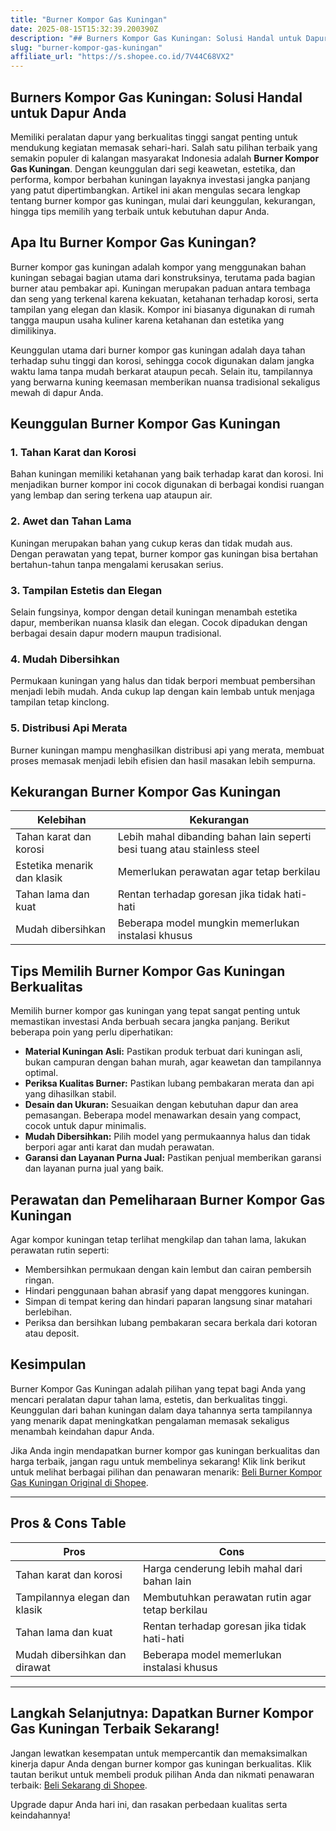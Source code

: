 ```yaml
---
title: "Burner Kompor Gas Kuningan"
date: 2025-08-15T15:32:39.200390Z
description: "## Burners Kompor Gas Kuningan: Solusi Handal untuk Dapur Anda..."
slug: "burner-kompor-gas-kuningan"
affiliate_url: "https://s.shopee.co.id/7V44C68VX2"
---
```

## Burners Kompor Gas Kuningan: Solusi Handal untuk Dapur Anda

Memiliki peralatan dapur yang berkualitas tinggi sangat penting untuk mendukung kegiatan memasak sehari-hari. Salah satu pilihan terbaik yang semakin populer di kalangan masyarakat Indonesia adalah **Burner Kompor Gas Kuningan**. Dengan keunggulan dari segi keawetan, estetika, dan performa, kompor berbahan kuningan layaknya investasi jangka panjang yang patut dipertimbangkan. Artikel ini akan mengulas secara lengkap tentang burner kompor gas kuningan, mulai dari keunggulan, kekurangan, hingga tips memilih yang terbaik untuk kebutuhan dapur Anda.

## Apa Itu Burner Kompor Gas Kuningan?

Burner kompor gas kuningan adalah kompor yang menggunakan bahan kuningan sebagai bagian utama dari konstruksinya, terutama pada bagian burner atau pembakar api. Kuningan merupakan paduan antara tembaga dan seng yang terkenal karena kekuatan, ketahanan terhadap korosi, serta tampilan yang elegan dan klasik. Kompor ini biasanya digunakan di rumah tangga maupun usaha kuliner karena ketahanan dan estetika yang dimilikinya.

Keunggulan utama dari burner kompor gas kuningan adalah daya tahan terhadap suhu tinggi dan korosi, sehingga cocok digunakan dalam jangka waktu lama tanpa mudah berkarat ataupun pecah. Selain itu, tampilannya yang berwarna kuning keemasan memberikan nuansa tradisional sekaligus mewah di dapur Anda.

## Keunggulan Burner Kompor Gas Kuningan

### 1. Tahan Karat dan Korosi
Bahan kuningan memiliki ketahanan yang baik terhadap karat dan korosi. Ini menjadikan burner kompor ini cocok digunakan di berbagai kondisi ruangan yang lembap dan sering terkena uap ataupun air.

### 2. Awet dan Tahan Lama
Kuningan merupakan bahan yang cukup keras dan tidak mudah aus. Dengan perawatan yang tepat, burner kompor gas kuningan bisa bertahan bertahun-tahun tanpa mengalami kerusakan serius.

### 3. Tampilan Estetis dan Elegan
Selain fungsinya, kompor dengan detail kuningan menambah estetika dapur, memberikan nuansa klasik dan elegan. Cocok dipadukan dengan berbagai desain dapur modern maupun tradisional.

### 4. Mudah Dibersihkan
Permukaan kuningan yang halus dan tidak berpori membuat pembersihan menjadi lebih mudah. Anda cukup lap dengan kain lembab untuk menjaga tampilan tetap kinclong.

### 5. Distribusi Api Merata
Burner kuningan mampu menghasilkan distribusi api yang merata, membuat proses memasak menjadi lebih efisien dan hasil masakan lebih sempurna.

## Kekurangan Burner Kompor Gas Kuningan

| **Kelebihan** | **Kekurangan**  |
|----------------|-----------------|
| Tahan karat dan korosi | Lebih mahal dibanding bahan lain seperti besi tuang atau stainless steel |
| Estetika menarik dan klasik | Memerlukan perawatan agar tetap berkilau |
| Tahan lama dan kuat | Rentan terhadap goresan jika tidak hati-hati |
| Mudah dibersihkan | Beberapa model mungkin memerlukan instalasi khusus |

## Tips Memilih Burner Kompor Gas Kuningan Berkualitas

Memilih burner kompor gas kuningan yang tepat sangat penting untuk memastikan investasi Anda berbuah secara jangka panjang. Berikut beberapa poin yang perlu diperhatikan:

- **Material Kuningan Asli:** Pastikan produk terbuat dari kuningan asli, bukan campuran dengan bahan murah, agar keawetan dan tampilannya optimal.
- **Periksa Kualitas Burner:** Pastikan lubang pembakaran merata dan api yang dihasilkan stabil.
- **Desain dan Ukuran:** Sesuaikan dengan kebutuhan dapur dan area pemasangan. Beberapa model menawarkan desain yang compact, cocok untuk dapur minimalis.
- **Mudah Dibersihkan:** Pilih model yang permukaannya halus dan tidak berpori agar anti karat dan mudah perawatan.
- **Garansi dan Layanan Purna Jual:** Pastikan penjual memberikan garansi dan layanan purna jual yang baik.

## Perawatan dan Pemeliharaan Burner Kompor Gas Kuningan

Agar kompor kuningan tetap terlihat mengkilap dan tahan lama, lakukan perawatan rutin seperti:

- Membersihkan permukaan dengan kain lembut dan cairan pembersih ringan.
- Hindari penggunaan bahan abrasif yang dapat menggores kuningan.
- Simpan di tempat kering dan hindari paparan langsung sinar matahari berlebihan.
- Periksa dan bersihkan lubang pembakaran secara berkala dari kotoran atau deposit.

## Kesimpulan

Burner Kompor Gas Kuningan adalah pilihan yang tepat bagi Anda yang mencari peralatan dapur tahan lama, estetis, dan berkualitas tinggi. Keunggulan dari bahan kuningan dalam daya tahannya serta tampilannya yang menarik dapat meningkatkan pengalaman memasak sekaligus menambah keindahan dapur Anda.

Jika Anda ingin mendapatkan burner kompor gas kuningan berkualitas dan harga terbaik, jangan ragu untuk membelinya sekarang! Klik link berikut untuk melihat berbagai pilihan dan penawaran menarik: [Beli Burner Kompor Gas Kuningan Original di Shopee](https://s.shopee.co.id/7V44C68VX2).

---

## Pros & Cons Table

| **Pros** | **Cons** |
|------------|------------|
| Tahan karat dan korosi | Harga cenderung lebih mahal dari bahan lain |
| Tampilannya elegan dan klasik | Membutuhkan perawatan rutin agar tetap berkilau |
| Tahan lama dan kuat | Rentan terhadap goresan jika tidak hati-hati |
| Mudah dibersihkan dan dirawat | Beberapa model memerlukan instalasi khusus |

---

## Langkah Selanjutnya: Dapatkan Burner Kompor Gas Kuningan Terbaik Sekarang!

Jangan lewatkan kesempatan untuk mempercantik dan memaksimalkan kinerja dapur Anda dengan burner kompor gas kuningan berkualitas. Klik tautan berikut untuk membeli produk pilihan Anda dan nikmati penawaran terbaik: [Beli Sekarang di Shopee](https://s.shopee.co.id/7V44C68VX2).

Upgrade dapur Anda hari ini, dan rasakan perbedaan kualitas serta keindahannya!